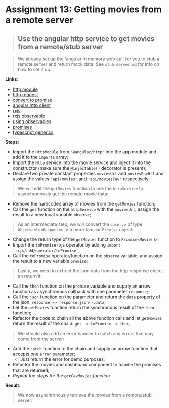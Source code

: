 Assignment 13: Getting movies from a remote server
==============================================

> ## Use the angular http service to get movies from a remote/stub server

> We already set up the 'angular in memory web api' for you to stub a remote server and return mock data. See `stub-server.md` for info on how to set it up.

**Links**:
- [http module](https://angular-2-training-book.rangle.io/handout/http/)
- [http request](https://angular-2-training-book.rangle.io/handout/http/making_requests.html)
- [convert to promise](https://angular-2-training-book.rangle.io/handout/http/requests_as_promises.html)
- [angular http client](https://angular.io/docs/ts/latest/guide/server-communication.html)
- [rxjs](http://reactivex.io/intro.html)
- [rxjs observable](http://reactivex.io/documentation/observable.html)
- [using observables](https://angular-2-training-book.rangle.io/handout/observables/using_observables.html)
- [promises](https://developer.mozilla.org/en/docs/Web/JavaScript/Reference/Global_Objects/Promise)
- [typescript generics](https://www.typescriptlang.org/docs/handbook/generics.html)

**Steps**:
- Import the `HttpModule` from `'@angular/http'` into the app module and add it to the `imports` array;
- Import the `Http` service into the movie service and inject it into the constructor (make sure the `@injectable()` decorator is present);
- Declare two private constant properties `moviesUrl` and `moviesFavUrl` and assign the values `'api/movies'` and `'api/moviesFav'` respectively;
>  We will edit the `getMovies` function to use the `httpService` to asynchronously get the remote movie data:
- Remove the hardcoded array of movies from the `getMovies` function;
- Call the `get` function on the `httpService` with the `moviesUrl`, assign the result to a new local variable `observe`;
> As an intermediate step, we will convert the `observe` of type `Observable<Response>` to a more familiar `Promise` object:
- Change the return type of the `getMovies` function to `Promise<Movie[]>`;
- Import the `toPromise` rxjs operator by adding `import 'rxjs/add/operator/toPromise'`;
- Call the `toPromise` operator/function on the `observe` variable, and assign the result to a new variable `promise`;
> Lastly, we need to extract the json data from the http response object an return it:
- Call the `then` function on the `promise` variable and supply an arrow function as asynchronous callback with one parameter `response`;
- Call the `json` function on the parameter and return the `data` property of the json: `response => response.json().data`;
- Let the `getMovies` function return the synchronous result of the `then` function;
- Refactor the code to chain all the above function calls and let `getMovies` return the result of the chain: `get -> toPromise -> then`;
> We should also add an error handler to catch any errors that may come from the server:
- Add the `catch` function to the chain and supply an arrow function that accepts one `error` parameter;
  - Just return the error for demo purposes;
- Refactor the movies and dashboard component to handle the promises that are returned;
- *Repeat the steps for the `getFavMovies` function*

**Result**:
> We now asynchronously retrieve the movies from a remote/stub server.